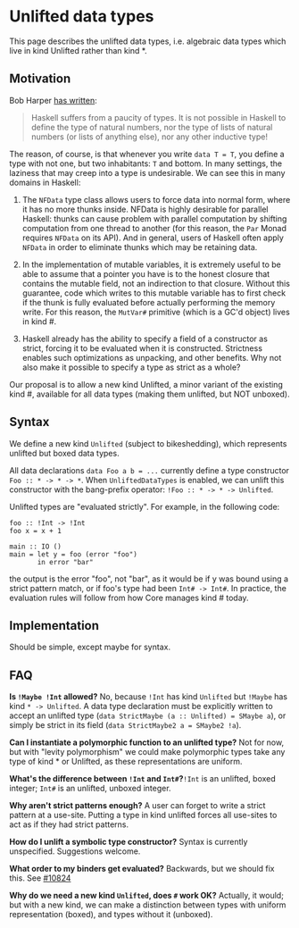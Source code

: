# Unlifted data types


This page describes the unlifted data types, i.e. algebraic data types which live in kind Unlifted rather than kind \*.

## Motivation


Bob Harper [ has written](https://existentialtype.wordpress.com/2011/04/24/the-real-point-of-laziness/):

>
> Haskell suffers from a paucity of types.  It is not possible in Haskell to define the type of natural numbers, nor the type of lists of natural numbers (or lists of anything else), nor any other inductive type!


The reason, of course, is that whenever you write `data T = T`, you define a type with not one, but two inhabitants: `T` and bottom. In many settings, the laziness that may creep into a type is undesirable. We can see this in many domains in Haskell:

1. The `NFData` type class allows users to force data into normal form, where it has no more thunks inside. NFData is highly desirable for parallel Haskell: thunks can cause problem with parallel computation by shifting computation from one thread to another (for this reason, the `Par` Monad requires `NFData` on its API). And in general, users of Haskell often apply `NFData` in order to eliminate thunks which may be retaining data.

1. In the implementation of mutable variables, it is extremely useful to be able to assume that a pointer you have is to the honest closure that contains the mutable field, not an indirection to that closure. Without this guarantee, code which writes to this mutable variable has to first check if the thunk is fully evaluated before actually performing the memory write. For this reason, the `MutVar#` primitive (which is a GC'd object) lives in kind \#.

1. Haskell already has the ability to specify a field of a constructor as strict, forcing it to be evaluated when it is constructed. Strictness enables such optimizations as unpacking, and other benefits. Why not also make it possible to specify a type as strict as a whole?


Our proposal is to allow a new kind Unlifted, a minor variant of the existing kind \#, available for all data types (making them unlifted, but NOT unboxed).

## Syntax


We define a new kind `Unlifted` (subject to bikeshedding), which represents unlifted but boxed data types.


All data declarations `data Foo a b = ...` currently define a type constructor `Foo :: * -> * -> *`. When `UnliftedDataTypes` is enabled, we can unlift this constructor with the bang-prefix operator: `!Foo :: * -> * -> Unlifted`. 


Unlifted types are "evaluated strictly". For example, in the following code:

```wiki
foo :: !Int -> !Int
foo x = x + 1

main :: IO ()
main = let y = foo (error "foo")
       in error "bar"
```


the output is the error "foo", not "bar", as it would be if y was bound using a strict pattern match, or if foo's type had been `Int# -> Int#`. In practice, the evaluation rules will follow from how Core manages kind \# today.

## Implementation


Should be simple, except maybe for syntax.

## FAQ

**Is `!Maybe !Int` allowed?** No, because `!Int` has kind `Unlifted` but `!Maybe` has kind `* -> Unlifted`. A data type declaration must be explicitly written to accept an unlifted type (`data StrictMaybe (a :: Unlifted) = SMaybe a`), or simply be strict in its field (`data StrictMaybe2 a = SMaybe2 !a`).

**Can I instantiate a polymorphic function to an unlifted type?** Not for now, but with "levity polymorphism" we could make polymorphic types take any type of kind \* or Unlifted, as these representations are uniform.

**What's the difference between `!Int` and `Int#`?**`!Int` is an unlifted, boxed integer; `Int#` is an unlifted, unboxed integer.

**Why aren't strict patterns enough?** A user can forget to write a strict pattern at a use-site. Putting a type in kind unlifted forces all use-sites to act as if they had strict patterns.

**How do I unlift a symbolic type constructor?** Syntax is currently unspecified. Suggestions welcome.

**What order to my binders get evaluated?** Backwards, but we should fix this. See [\#10824](https://gitlab.haskell.org//ghc/ghc/issues/10824)

**Why do we need a new kind `Unlifted`, does `#` work OK?** Actually, it would; but with a new kind, we can make a distinction between types with uniform representation (boxed), and types without it (unboxed).
